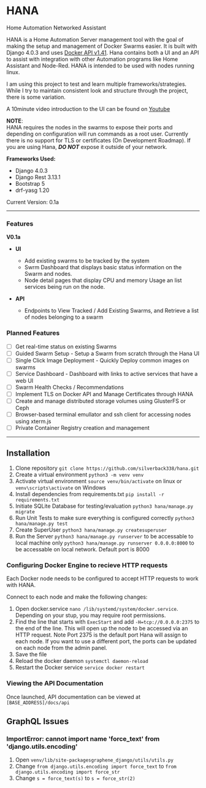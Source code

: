 # HANA
Home Automation Networked Assistant

HANA is a Home Automation Server management tool with the goal of making the setup and management of Docker Swarms easier. It is built with Django 4.0.3 and uses [Docker API v1.41](https://docs.docker.com/engine/api/v1.41/). Hana contains both a UI and an API to assist with integration with other Automation programs like Home Assistant and Node-Red. HANA is intended to be used with nodes running linux.

I am using this project to test and learn multiple frameworks/strategies. While I try to maintain consistent look and structure through the project, there is some variation. 

A 10minute video introduction to the UI can be found on [Youtube](https://www.youtube.com/watch?v=xsuzbspv34c)

**NOTE**:<br>
HANA requires the nodes in the swarms to expose their ports and depending on configuration will run commands as a root user. Currently there is no support for TLS or certificates (On Development Roadmap). If you are using Hana, ***DO NOT*** expose it outside of your network.

**Frameworks Used:**
 - Django 4.0.3
 - Django Rest 3.13.1
 - Bootstrap 5
 - drf-yasg 1.20
 
Current Version: 0.1a

---
### Features
**V0.1a**
 - **UI**
   - Add existing swarms to be tracked by the system
   - Swrm Dashboard that displays basic status information on the Swarm and nodes.
   - Node detail pages that display CPU and memory Usage an list services being run on the node.

- **API**
  - Endpoints to View Tracked / Add Existing Swarms, and Retrieve a list of nodes belonging to a swarm


### Planned Features

 - [ ] Get real-time status on existing Swarms
 - [ ] Guided Swarm Setup - Setup a Swarm from scratch through the Hana UI
 - [ ] Single Click Image Deployment - Quickly Deploy common images on swarms
 - [ ] Service Dashboard - Dashboard with links to active services that have a web UI
 - [ ] Swarm Health Checks / Recommendations
 - [ ] Implement TLS on Docker API and Manage Certificates through HANA
 - [ ] Create and manage distributed storage volumes using GlusterFS or Ceph
 - [ ] Browser-based terminal emullator and ssh client for accessing nodes using xterm.js
 - [ ] Private Container Registry creation and management

---

## Installation

1. Clone repository `git clone https://github.com/silverback338/hana.git`
1. Create a virtual environment `python3 -m venv venv`
1. Activate virtual environment `source venv/bin/activate` on linux or `venv\scripts\activate` on Windows
1. Install dependencies from requirements.txt `pip install -r requirements.txt`
1. Initiate SQLite Database for testing/evaluation `python3 hana/manage.py migrate`
1. Run Unit Tests to make sure everything is configured correctly `python3 hana/manage.py test`
1. Create SuperUser `python3 hana/manage.py createsuperuser`
1. Run the Server `python3 hana/manage.py runserver` to be accessable to local machine only `python3 hana/manage.py runserver 0.0.0.0:8000` to be accessable on local network. Default port is 8000


### Configuring Docker Engine to recieve HTTP requests
Each Docker node needs to be configured to accept HTTP requests to work with HANA. 

Connect to each node and make the following changes:
1. Open docker.service `nano /lib/systemd/system/docker.service`. Depending on your stup, you may require root permissions.
1. Find the line that starts with `ExecStart` and add `-H=tcp://0.0.0.0:2375` to the end of the line. This will open up the node to be accessed via an HTTP request. Note Port 2375 is the default port Hana will assign to each node. If you want to use a different port, the ports can be updated on each node from the admin panel.
1. Save the file
1. Reload the docker daemon `systemctl daemon-reload`
1. Restart the Docker service `service docker restart`


### Viewing the API Documentation
Once launched, API documentation can be viewed at `[BASE_ADDRESS]/docs/api`


## GraphQL Issues

### ImportError: cannot import name 'force_text' from 'django.utils.encoding'

 1. Open `venv/lib/site-packagesgraphene_django/utils/utils.py`
 1. Change `from django.utils.encoding import force_text` to `from django.utils.encoding import force_str` 
 1. Change `s = force_text(s)` to `s = force_str(2)`
